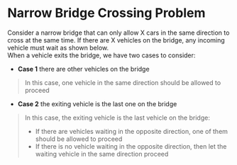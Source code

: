 # Narrow Bridge Crossing Problem
Consider a narrow bridge that can only allow X cars in the same direction to cross at the same time. If there are X vehicles on the bridge, any incoming vehicle must wait as shown below.\
When a vehicle exits the bridge, we have two cases to consider:
* **Case 1** there are other vehicles on the bridge
> In this case, one vehicle in the same direction should be allowed to proceed
* **Case 2** the exiting vehicle is the last one on the bridge
> In this case, the exiting vehicle is the last vehicle on the bridge:
> * If there are vehicles waiting in the opposite direction, one of them should be allowed to proceed
> * If there is no vehicle waiting in the opposite direction, then let the waiting vehicle in the same direction proceed